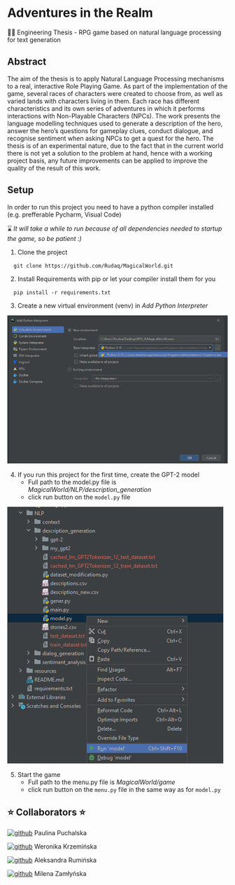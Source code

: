 
# Adventures in the Realm

:fairy_woman: Engineering Thesis - RPG game based on natural language processing for text generation



## Abstract 
The aim of the thesis is to apply Natural Language Processing mechanisms to a real, interactive Role
Playing Game. As part of the implementation of the game, several races of characters were created to
choose from, as well as varied lands with characters living in them. Each race has different characteristics
and its own series of adventures in which it performs interactions with Non-Playable Characters (NPCs).
The work presents the language modelling techniques used to generate a description of the hero, answer
the hero’s questions for gameplay clues, conduct dialogue, and recognise sentiment when asking NPCs
to get a quest for the hero. The thesis is of an experimental nature, due to the fact that in the current
world there is not yet a solution to the problem at hand, hence with a working project basis, any future
improvements can be applied to improve the quality of the result of this work.



## Setup
In order to run this project you need to have a python compiler installed (e.g. prefferable Pycharm, Visual Code)

:hourglass: *It will take a while to run because of all dependencies needed to startup the game, so be patient :)*


1. Clone the project

```
  git clone https://github.com/Rudaq/MagicalWorld.git
```

2. Install Requirements with pip or let your compiler install them for you

```
  pip install -r requirements.txt
```

3. Create a new virtual environment (venv) in *Add Python Interpreter*

![Alt text](resources/readme/interpreter.png?raw=true "Python Intepreter")

4. If you run this project for the first time, create the GPT-2 model
    -  Full path to the model.py file is *MagicalWorld/NLP/description_generation*
    - click run button on the `model.py` file
  
![Alt text](resources/readme/model.png?raw=true "Run model.py")

5. Start the game 
    - Full path to the menu.py file is *MagicalWorld/game* 
    - click run button on the `menu.py` file in the same way as for `model.py`



## :star: Collaborators :star:
[<img src='https://cdn.jsdelivr.net/npm/simple-icons@3.0.1/icons/github.svg' alt='github' height='40'>](https://github.com/Rudaq) Paulina Puchalska

[<img src='https://cdn.jsdelivr.net/npm/simple-icons@3.0.1/icons/github.svg' alt='github' height='40'>](https://github.com/KrzeminskaWeronika) Weronika Krzemińska

[<img src='https://cdn.jsdelivr.net/npm/simple-icons@3.0.1/icons/github.svg' alt='github' height='40'>](https://github.com/AleksandraRuminska)  Aleksandra Rumińska

[<img src='https://cdn.jsdelivr.net/npm/simple-icons@3.0.1/icons/github.svg' alt='github' height='40'>](https://github.com/milenzaml)  Milena Zamłyńska
